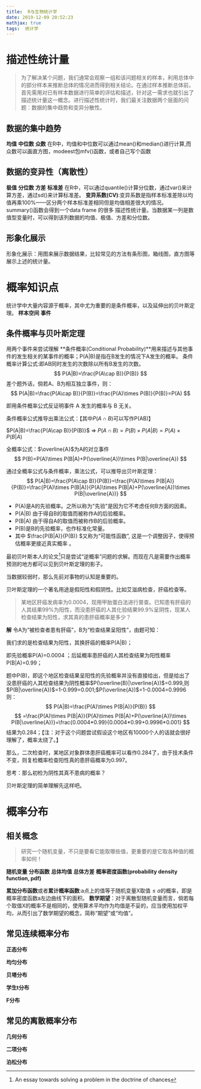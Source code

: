 ```yaml
---
title:  R与生物统计学
date: 2019-12-09 20:52:23
mathjax: true
tags:  统计学
---
```




<!--more-->

# 描述性统计量

>为了解决某个问题，我们通常会观察一组和该问题相关的样本，利用总体中的部分样本来推断总体的情况进而得到相关结论。在通过样本推断总体前，首先需用对已有样本数据进行简单的评估和描述，针对这一需求也就引出了描述统计量这一概念。进行描述性统计时，我们最关注数据两个层面的问题：数据的集中趋势和变异分散性。

## 数据的集中趋势
**均值**
**中位数**
**众数**
在R中，均值和中位数可以通过mean()和median()进行计算,而众数可以画直方图，modeest包mfv()函数，或者自己写个函数

## 数据的变异性（离散性）

**极值**
**分位数**
**方差**
**标准差**
在R中，可以通过quantile()计算分位数，通过var()来计算方差，通过sd()来计算标准差。
**变异系数(CV)**:变异系数是指样本标准差除以均值再乘100%——区分两个样本标准差相同但是均值相差很大的情况。
summary()函数会得到一个data frame 的很多 描述性统计量。当数据某一列是数值型变量时，可以得到该列数据的均值、极值、方差和分位数。
## 形象化展示
形象化展示：用图来展示数据结果，比较常见的方法有条形图，箱线图，直方图等展示上述的统计量。

# 概率知识点
统计学中大量内容源于概率，其中尤为重要的是条件概率，以及延伸出的贝叶斯定理。
**样本空间**
**事件**

## 条件概率与贝叶斯定理
用两个事件来尝试理解
**条件概率(Conditional Probability)**用来描述与其他事件的发生相关的某事件的概率；P(A|B)是指在B发生的情况下A发生的概率。
条件概率计算公式:即AB同时发生的次数除以所有B发生的次数。
$$
P(A|B)=\frac{P(A\cap B)}{P(B)}
$$
差个题外话，倘若A、B为相互独立事件，则：
$$
P(A|B)=\frac{P(A\cap B)}{P(B)}=\frac{P(A)\times P(B)}{P(B)}=P(A)
$$

即用条件概率公式反证明事件 A 发生的概率与 B 无关。

条件概率公式推导出乘法公式：【其中$P(A\cap B)$可以写作P(AB)】

$P(A|B)=\frac{P(A\cap B)}{P(B)}$ => $P(A\cap B)=P(B)\times P(A|B)=P(A)\times P(B|A)$

全概率公式：$\overline{A}$为A的对立事件
$$
P(B)=P(A)\times P(B|A)+P(\overline{A})\times P(B|\overline{A})
$$

通过全概率公式与条件概率，乘法公式，可以推导出贝叶斯定理：
$$
P(A|B)=\frac{P(A\cap B)}{P(B)}=\frac{P(A)\times P(B|A)}{P(B)}=\frac{P(A)\times P(B|A)}{P(A)\times P(B|A)+P(\overline{A})\times P(B|\overline{A})}
$$

- P(A)是A的先验概率。之所以称为"先验"是因为它不考虑任何B方面的因素。
- P(A|B) 由于得自B的取值而被称作A的后验概率。
- P(B|A) 由于得自A的取值而被称作B的后验概率。
- P(B)是B的先验概率，也作标准化常量。
- 其中 $\frac{P(B|A)}{P(B)} $又称为“可能性函数”,  这是一个调整因子，使得预估概率更接近真实概率 。

最初贝叶斯本人的论文[^1]只是尝试“逆概率”问题的求解。而现在凡是需要作出概率预测的地方都可以见到贝叶斯定理的影子。

当数据较弱时，那么先前对事物的认知是重要的。

贝叶斯定理的一个著名用途是假阳性和假阴性。比如艾滋病检查，肝癌检查等。

> 某地区肝癌发病率为0.0004，现用甲胎蛋白法进行普查。已知患有肝癌的人其结果99%为阳性，而没患肝癌的人其化验结果99.9%呈阴性，现某人检查结果为阳性，求其真的患肝癌概率是多少？

**解** 令A为“被检查者患有肝癌”，B为“检查结果呈阳性”，由题可知：

我们求的是检查结果为阳性，其换肝癌的概率P(A|B)；

即先验概率P(A)=0.0004 ；后延概率患肝癌的人其检查结果为阳性概率P(B|A)=0.99；

题中P(B)，即这个地区检查结果呈阳性的先验概率并没有直接给出，但是给出了没患肝癌的人其检查结果为阴性概率$P(\overline{B}|\overline{A})$=0.999,则$P(B|\overline{A})$=1-0.999=0.001;$P(\overline{A})$=1-0.0004=0.9996则：
$$
P(A|B)=\frac{P(A)\times P(B|A)}{P(B)}
$$
$$
=\frac{P(A)\times P(B|A)}{P(A)\times P(B|A)+P(\overline{A})\times P(B|\overline{A})}=\frac{0.0004*0.99}{0.0004*0.99+0.9996*0.001}
$$
结果为0.284；【注：对于这个问题尝试假设这个地区有10000个人的话就会很好理解了，概率太绕了。】

那么，二次检查时，某地区对象群体患肝癌概率可以看作0.284了，由于技术条件不变，则复检概率检查阳性真的患肝癌概率为0.997。

思考：那么初检为阴性其真不患病的概率？

贝叶斯定理的简单理解先这样吧。

# 概率分布
## 相关概念
> 研究一个随机变量，不只是要看它能取哪些值，更重要的是它取各种值的概率如何！

**随机变量**
**分布函数**
**总体均值**
**总体方差**
**概率密度函数(probability density function, pdf)**

**累加分布函数**或者**累计概率函数**:a点上的值等于随机变量X取值$\leq a$的概率，即是概率密度函数a左边曲线下的面积。
**数学期望**：对于离散型随机变量而言，倘若每个取值X的概率不是相同的，使用算术平均作为均值是不妥的，应当使用加权平均，从而引出了数学期望的概念，简称“期望”或“均值”。

## 常见连续概率分布
**正态分布**

**均匀分布** 

**贝塔分布**

**学生t分布**

**F分布**

## 常见的离散概率分布

**几何分布**

**二项分布**

**泊松分布**




[^1]: An essay towards solving a problem in the doctrine of chances